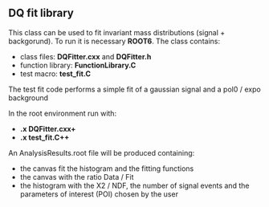 ## DQ fit library
This class can be used to fit invariant mass distributions (signal + backgorund). To run it is necessary **ROOT6**. 
The class contains:
* class files: **DQFitter.cxx** and **DQFitter.h**
* function library: **FunctionLibrary.C**
* test macro: **test_fit.C**

The test fit code performs a simple fit of a gaussian signal and a pol0 / expo background

In the root environment run with:
* **.x DQFitter.cxx+**
* **.x test_fit.C++**

An AnalysisResults.root file will be produced containing:
* the canvas fit the histogram and the fitting functions
* the canvas with the ratio Data / Fit
* the histogram with the X2 / NDF, the number of signal events and the parameters of interest (POI) chosen by the user
